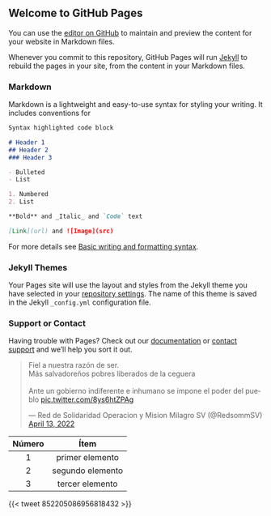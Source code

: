 ## Welcome to GitHub Pages

You can use the [editor on GitHub](https://github.com/eliaspreza/Web/edit/main/README.md) to maintain and preview the content for your website in Markdown files.

Whenever you commit to this repository, GitHub Pages will run [Jekyll](https://jekyllrb.com/) to rebuild the pages in your site, from the content in your Markdown files.

### Markdown

Markdown is a lightweight and easy-to-use syntax for styling your writing. It includes conventions for

```markdown
Syntax highlighted code block

# Header 1
## Header 2
### Header 3

- Bulleted
- List

1. Numbered
2. List

**Bold** and _Italic_ and `Code` text

[Link](url) and ![Image](src)
```

For more details see [Basic writing and formatting syntax](https://docs.github.com/en/github/writing-on-github/getting-started-with-writing-and-formatting-on-github/basic-writing-and-formatting-syntax).

### Jekyll Themes

Your Pages site will use the layout and styles from the Jekyll theme you have selected in your [repository settings](https://github.com/eliaspreza/Web/settings/pages). The name of this theme is saved in the Jekyll `_config.yml` configuration file.

### Support or Contact

Having trouble with Pages? Check out our [documentation](https://docs.github.com/categories/github-pages-basics/) or [contact support](https://support.github.com/contact) and we’ll help you sort it out.


<blockquote class="twitter-tweet"><p lang="es" dir="ltr">Fiel a nuestra razón de ser.<br>Más salvadoreños pobres liberados de la ceguera<br><br>Ante un gobierno indiferente e inhumano se impone el poder del pueblo <a href="https://t.co/8ys6htZPAg">pic.twitter.com/8ys6htZPAg</a></p>&mdash; Red de Solidaridad Operacion y Mision Milagro SV (@RedsommSV) <a href="https://twitter.com/RedsommSV/status/1514043463737745415?ref_src=twsrc%5Etfw">April 13, 2022</a></blockquote> <script async src="https://platform.twitter.com/widgets.js" charset="utf-8"></script>


| Número |       Ítem       |
|:------:|:----------------:|
|   1    | primer elemento  |
|   2    | segundo elemento |
|   3    | tercer elemento  |

{{< tweet 852205086956818432 >}}
